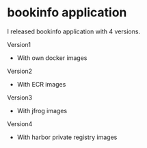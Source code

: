 # bookinfo application

I released bookinfo application with 4 versions.

Version1
- With own docker images

Version2
- With ECR images

Version3
- With jfrog images

Version4
- With harbor private registry images